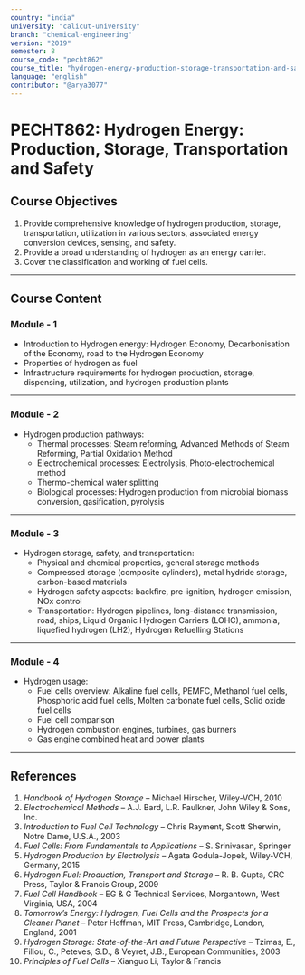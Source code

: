 ```yaml
---
country: "india"
university: "calicut-university"
branch: "chemical-engineering"
version: "2019"
semester: 8
course_code: "pecht862"
course_title: "hydrogen-energy-production-storage-transportation-and-safety"
language: "english"
contributor: "@arya3077"
---
```


# PECHT862: Hydrogen Energy: Production, Storage, Transportation and Safety

## Course Objectives
1. Provide comprehensive knowledge of hydrogen production, storage, transportation, utilization in various sectors, associated energy conversion devices, sensing, and safety.
2. Provide a broad understanding of hydrogen as an energy carrier.
3. Cover the classification and working of fuel cells.
---
## Course Content

### Module - 1
* Introduction to Hydrogen energy: Hydrogen Economy, Decarbonisation of the Economy, road to the Hydrogen Economy
* Properties of hydrogen as fuel
* Infrastructure requirements for hydrogen production, storage, dispensing, utilization, and hydrogen production plants  
---

### Module - 2
* Hydrogen production pathways:
  - Thermal processes: Steam reforming, Advanced Methods of Steam Reforming, Partial Oxidation Method
  - Electrochemical processes: Electrolysis, Photo-electrochemical method
  - Thermo-chemical water splitting
  - Biological processes: Hydrogen production from microbial biomass conversion, gasification, pyrolysis  
---

### Module - 3
* Hydrogen storage, safety, and transportation:
  - Physical and chemical properties, general storage methods
  - Compressed storage (composite cylinders), metal hydride storage, carbon-based materials
  - Hydrogen safety aspects: backfire, pre-ignition, hydrogen emission, NOx control
  - Transportation: Hydrogen pipelines, long-distance transmission, road, ships, Liquid Organic Hydrogen Carriers (LOHC), ammonia, liquefied hydrogen (LH2), Hydrogen Refuelling Stations  
---

### Module - 4
* Hydrogen usage:
  - Fuel cells overview: Alkaline fuel cells, PEMFC, Methanol fuel cells, Phosphoric acid fuel cells, Molten carbonate fuel cells, Solid oxide fuel cells
  - Fuel cell comparison
  - Hydrogen combustion engines, turbines, gas burners
  - Gas engine combined heat and power plants  
---

## References
1. *Handbook of Hydrogen Storage* – Michael Hirscher, Wiley-VCH, 2010
2. *Electrochemical Methods* – A.J. Bard, L.R. Faulkner, John Wiley & Sons, Inc.
3. *Introduction to Fuel Cell Technology* – Chris Rayment, Scott Sherwin, Notre Dame, U.S.A., 2003
4. *Fuel Cells: From Fundamentals to Applications* – S. Srinivasan, Springer
5. *Hydrogen Production by Electrolysis* – Agata Godula-Jopek, Wiley-VCH, Germany, 2015
6. *Hydrogen Fuel: Production, Transport and Storage* – R. B. Gupta, CRC Press, Taylor & Francis Group, 2009
7. *Fuel Cell Handbook* – EG & G Technical Services, Morgantown, West Virginia, USA, 2004
8. *Tomorrow’s Energy: Hydrogen, Fuel Cells and the Prospects for a Cleaner Planet* – Peter Hoffman, MIT Press, Cambridge, London, England, 2001
9. *Hydrogen Storage: State-of-the-Art and Future Perspective* – Tzimas, E., Filiou, C., Peteves, S.D., & Veyret, J.B., European Communities, 2003
10. *Principles of Fuel Cells* – Xianguo Li, Taylor & Francis
